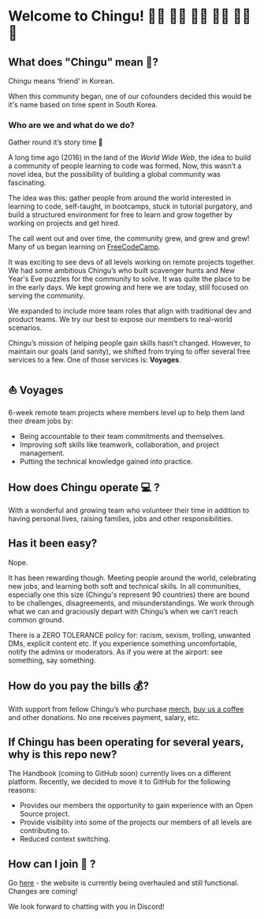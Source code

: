 # Welcome to Chingu! 👋🏾 👋🏻 👋🏽 👋🏿 👋🏼 👋


## What does "Chingu" mean 🤔?
Chingu means ‘friend’ in Korean. 

When this community began, one of our cofounders decided this would be it's name based on time spent in South Korea. 

### Who are we and what do we do? 

Gather round it’s story time 📖

A long time ago (2016) in the land of the *World Wide Web*, the idea to build a community of people learning to code was formed. Now, this wasn’t a novel idea, but the possibility of building a global community was fascinating.

The idea was this: gather people from around the world interested in learning to code, self-taught, in bootcamps, stuck in tutorial purgatory, and build a structured environment for free to learn and grow together by working on projects and get hired.  

The call went out and over time, the community grew, and grew and grew! Many of us began learning on [FreeCodeCamp](https://www.freecodecamp.org).

It was exciting to see devs of all levels working on remote projects together. We had some ambitious Chingu’s who built scavenger hunts and New Year's Eve puzzles for the community to solve. It was quite the place to be in the early days. We kept growing and here we are today, still focused on serving the community. 

We expanded to include more team roles that align with traditional dev and product teams. We try our best to expose our members to real-world scenarios.

Chingu’s mission of helping people gain skills hasn’t changed. However, to maintain our goals (and sanity), we shifted from trying to offer several free services to a few. One of those services is: **Voyages**.

## ⛵ Voyages 
6-week remote team projects where members level up to help them land their dream jobs by:

* Being accountable to their team commitments and themselves.
* Improving soft skills like teamwork, collaboration, and project management.
* Putting the technical knowledge gained into practice.

## How does Chingu operate 💻 ? 
With a wonderful and growing team who volunteer their time in addition to having personal lives, raising families, jobs and other responsibilities. 

## Has it been easy? 
Nope. 

It has been rewarding though. 
Meeting people around the world, celebrating new jobs, and learning both soft and technical skills. In all communities, especially one this size (Chingu's represent 90 countries) there are bound to be challenges, disagreements, and misunderstandings. We work through what we can and graciously depart with Chingu’s when we can’t reach common ground. 

There is a ZERO TOLERANCE policy for: racism, sexism, trolling, unwanted DMs, explicit content etc. If you experience something uncomfortable, notify the admins or moderators. As if you were at the airport: see something, say something.

## How do you pay the bills 💰?
With support from fellow Chingu’s who purchase [merch](https://chingu.myspreadshop.com), [buy us a coffee](https://www.buymeacoffee.com/chingu) and other donations. No one receives payment, salary, etc. 

## If Chingu has been operating for several years, why is this repo new?
The Handbook (coming to GitHub soon) currently lives on a different platform. Recently, we decided to move it to GitHub for the following reasons:
<ul>
  <li>Provides our members the opportunity to gain experience with an Open Source project.</li>
  <li>Provide visibility into some of the projects our members of all levels are contributing to. </li>
  <li>Reduced context switching.</li>
</ul>

## How can I join 🤩 ?
Go [here](https://www.chingu.io) - the website is currently being overhauled and still functional. Changes are coming! 

We look forward to chatting with you in Discord!


